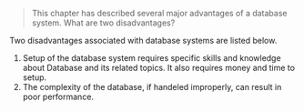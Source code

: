 > This chapter has described several major advantages of a database system. What are two disadvantages?

Two disadvantages associated with database systems are listed below.

1. Setup of the database system requires specific skills and knowledge about Database and its related topics. It also requires money and time to setup.
2. The complexity of the database, if handeled improperly, can result in poor performance.
